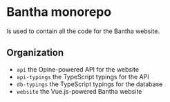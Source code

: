 # Bantha monorepo

Is used to contain all the code for the Bantha website.

## Organization

* `api` the Opine-powered API for the website
* `api-typings` the TypeScript typings for the API
* `db-typings` the TypeScript typings for the database
* `website` the Vue.js-powered Bantha website
